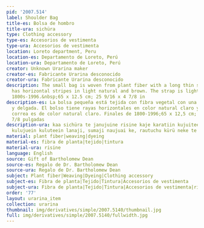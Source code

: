 ```yaml
---
pid: '2007.514'
label: Shoulder Bag
title-es: Bolsa de hombro
title-ura: sichüra
type: Clothing accessory
type-es: Accesorios de vestimenta
type-ura: Accesorios de vestimenta
location: Loreto department, Peru
location-es: Departamento de Loreto, Perú
location-ura: Departamento de Loreto, Perú
creator: Unknown Urarina maker
creator-es: Fabricante Urarina desconocido
creator-ura: Fabricante Urarina desconocido
description: The small bag is woven from plant fiber with a long thin strap. The bag
  has horizontal stripes in light natural and brown. The strap is light natural. Late
  1800s-1996.&nbsp;65 x 12.5 cm; 25 9/16 x 4 7/8 in
description-es: La bolsa pequeña está tejida con fibra vegetal con una correa larga
  y delgada. El bolso tiene rayas horizontales en color natural claro y marrón. La
  correa es de color natural claro. Finales de 1800-1996;65 x 12,5 cm; 25 9/16 x 4
  7/8 pulgadas
description-ura: kaa sichüra te janujuine risine kaje karatiin kujuiteein, kurata
  kulujuein kuluteein lanaji, sumaji naujuai ke, rautuchu kürü neke te nelate.
material: plant fiber|weaving|dyeing
material-es: fibra de planta|tejido|tintura
material-ura: risine
language: English
source: Gift of Bartholomew Dean
source-es: Regalo de Dr. Bartholomew Dean
source-ura: Regalo de Dr. Bartholomew Dean
subject: Plant fiber|Weaving|Dyeing|Clothing accessory
subject-es: Fibra de planta|Tejido|Tintura|Accesorios de vestimenta
subject-ura: Fibra de planta|Tejido|Tintura|Accesorios de vestimenta|risine
order: '77'
layout: urarina_item
collection: urarina
thumbnail: img/derivatives/simple/2007.5140/thumbnail.jpg
full: img/derivatives/simple/2007.5140/fullwidth.jpg
---
```

